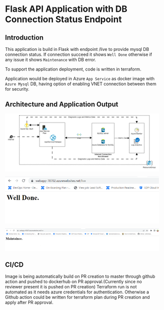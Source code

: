 # Flask API Application with DB Connection Status Endpoint

## Introduction

This application is build in Flask with endpoint /live to provide mysql DB connection status.
If connection succeed it shows `Well Done` otherwise if any issue it shows `Maintenance` with DB error.

To support the application deployment, code is written in terraform.

Application would be deployed in Azure `App Service` as docker image with `Azure Mysql` DB, having option of enabling VNET connection between them for security.

## Architecture and Application Output


![Architecture Diagram](/Images/Architecture.png "Architecture")


![DB Connection Working](/Images/flaskapi.png "DB Connection")


![DB Connection Error](/Images/error.png "DB Connection ")


## CI/CD

Image is being automatically build on PR creation to master through github action  and pushed to dockerhub on PR approval.(Currently since no reviewer present it is pushed on PR creation)
Terraform run is not automated as it needs azure credentials for authentication. Otherwise a Github action could be written for terraform plan during PR creation and apply after PR approval.









